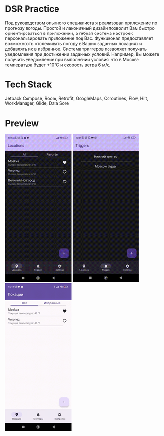 # DSR Practice
Под руководством опытного специалиста я реализовал приложение по прогнозу погоды.
Простой и лаконичный дизайн позволит Вам быстро ориентироваться в приложении, а гибкая система настроек персонализировать приложение под Вас.
Функционал предоставляет возможность отслеживать погоду в Ваших заданных локациях и добавлять их в избранное.
Система триггеров позволяет получать уведомления при достижении заданных условий.
Например, Вы можете получить уведомление при выполнении условия, что в Москве температура будет +10°C и скорость ветра 6 м/с.

# Tech Stack
Jetpack Compose, Room, Retrofit, GoogleMaps, Coroutines, Flow, Hilt, WorkManager, Glide, Data Sore

# Preview
![](previewLocations.gif) ![](previewTriggers.gif) ![](previewSettings.gif)
